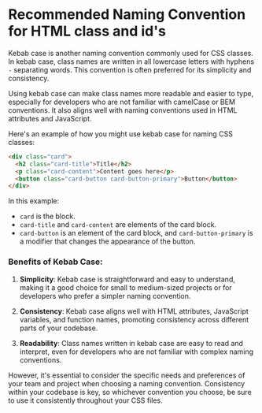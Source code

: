 # Recommended Naming Convention for HTML class and id's
Kebab case is another naming convention commonly used for CSS classes. In kebab case, class names are written in all lowercase letters with hyphens `-` separating words. This convention is often preferred for its simplicity and consistency.

Using kebab case can make class names more readable and easier to type, especially for developers who are not familiar with camelCase or BEM conventions. It also aligns well with naming conventions used in HTML attributes and JavaScript.

Here's an example of how you might use kebab case for naming CSS classes:

```html
<div class="card">
  <h2 class="card-title">Title</h2>
  <p class="card-content">Content goes here</p>
  <button class="card-button card-button-primary">Button</button>
</div>
```

In this example:
- `card` is the block.
- `card-title` and `card-content` are elements of the card block.
- `card-button` is an element of the card block, and `card-button-primary` is a modifier that changes the appearance of the button.

### Benefits of Kebab Case:

1. **Simplicity**: Kebab case is straightforward and easy to understand, making it a good choice for small to medium-sized projects or for developers who prefer a simpler naming convention.

2. **Consistency**: Kebab case aligns well with HTML attributes, JavaScript variables, and function names, promoting consistency across different parts of your codebase.

3. **Readability**: Class names written in kebab case are easy to read and interpret, even for developers who are not familiar with complex naming conventions.

However, it's essential to consider the specific needs and preferences of your team and project when choosing a naming convention. Consistency within your codebase is key, so whichever convention you choose, be sure to use it consistently throughout your CSS files.